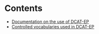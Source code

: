 # Contents

- [Documentation on the use of DCAT-EP](./documentation.md)
- [Controlled vocabularies used in DCAT-EP](./controlled-vocabularies.md)
